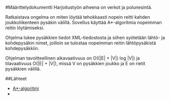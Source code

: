 #Määrittelydokumentti
Harjoitustyön aiheena on verkot ja polunesintä.

Ratkaistava ongelma on miten löytää tehokkaasti nopein reitti kahden joukkoliikenteen pysäkin välillä. Sovellus käyttää A*-algoritmia nopeimman reitin löytämiseksi. 

Ohjelma lukee pysäkkien tiedot XML-tiedostosta ja siihen syötetään lähtö- ja kohdepysäkin nimet, joilloin se tulostaa nopeimman reitin lähtöpysäkistä kohdepysäkkiin.

Ohjelman tavoitteellinen aikavaativuus on O((|E| + |V|) log |V|) ja tilavaativuus O(|E| + |V|), missä V on pysäkkien joukko ja E on rietit pysäkkien välillä.

##Lähteet
- [A*-algoritmi](http://theory.stanford.edu/~amitp/GameProgramming/AStarComparison.html)
- 
